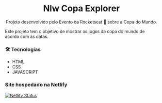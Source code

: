 <h1 align="center"> Nlw Copa Explorer </h1>

<p align="center">Projeto desenvolvido pelo Evento da Rocketseat 🚀 sobre a Copa do Mundo. </p>

<p>Este projeto tem o objetivo de mostrar os jogos da copa do mundo
de acordo com as datas.</p>

### 🛠 Tecnologias

- HTML
- CSS
- JAVASCRIPT

<h3>Site hospedado na Netlify</h3>

[![Netlify Status](https://api.netlify.com/api/v1/badges/ace0fd53-1b83-4ed9-9410-265c4a0aab8c/deploy-status)](https://app.netlify.com/sites/nlwcopa/deploys)
